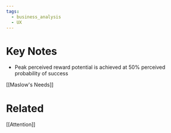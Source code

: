 ```yaml
---
tags:
  - business_analysis
  - UX
---
```

# Key Notes
- Peak perceived reward potential is achieved at 50% perceived probability of success

[[Maslow's Needs]]
# Related
[[Attention]]